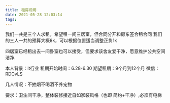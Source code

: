 ```yaml
---
title: 租房说明
date: 2021-05-28 12:03:14
tags:
---
```


我们一共是三个人求租，希望租一间三居室，但合同分开和房东签合租合同
我们的三人一共的预算大概8k，可以根据位置适当调整正负1k

四居室已经租出去一间卧室也可以接受，但要求该舍友爱干净，愿意维护公共空间洁净.

本人背景：it行业
租期开始时间：6.28-6.30
期望租期：9个月到12个月
微信：RDCvLS

几人情况：不抽烟不喝酒不养宠物

要求：卫生间干净，整体装修接近自如家装风格（也即 简约+干净）,必须有电梯